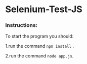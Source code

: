 # Selenium-Test-JS


### Instructions:

To start the program you should:

1.run the command ```npm install``` .

2.run the command ```node app.js```.

